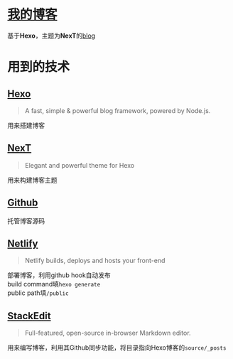 # [我的博客](https://zhengfc.netlify.app)
基于**Hexo**，主题为**NexT**的[blog](https://zhengfc.netlify.app)

# 用到的技术  
## [Hexo](http://www.google.com/)  
>A fast, simple & powerful blog framework, powered by Node.js.  

用来搭建博客  
## [NexT](https://github.com/theme-next/hexo-theme-next)  
>Elegant and powerful theme for Hexo  

用来构建博客主题  

## [Github](https://github.com/)  
托管博客源码  

## [Netlify](https://github.com/netlify)  
>Netlify builds, deploys and hosts your front-end 

部署博客，利用github hook自动发布    
build command填```hexo generate```  
public path填```/public```  

## [StackEdit](https://github.com/benweet/stackedit)  
>Full-featured, open-source in-browser Markdown editor.  

用来编写博客，利用其Github同步功能，将目录指向Hexo博客的```source/_posts```
